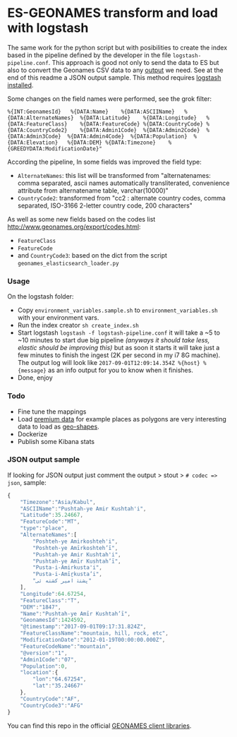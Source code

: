 # ES-GEONAMES transform and load with logstash
The same work for the python script but with posibilities to create the index based in the pipeline defined by the developer in the file `logstash-pipeline.conf`. This approach is good not only to send the data to ES but also to convert the Geonames CSV data to any [output](https://www.elastic.co/guide/en/logstash/current/output-plugins.html) we need. See at the end of this readme a JSON output sample. This method requires [logstash installed](https://www.elastic.co/guide/en/logstash/current/installing-logstash.html).

Some changes on the field names were performed, see the grok filter:

`
%{INT:GeonamesId}	%{DATA:Name}	%{DATA:ASCIIName}	%{DATA:AlternateNames}	%{DATA:Latitude}	%{DATA:Longitude}	%{DATA:FeatureClass}	%{DATA:FeatureCode}	%{DATA:CountryCode}	%{DATA:CountryCode2}	%{DATA:Admin1Code}	%{DATA:Admin2Code}	%{DATA:Admin3Code}	%{DATA:Admin4Code}	%{DATA:Population}	%{DATA:Elevation}	%{DATA:DEM}	%{DATA:Timezone}	%{GREEDYDATA:ModificationDate}"
`

According the pipeline, In some fields was improved the field type:

- `AlternateNames`: this list will be transformed from "alternatenames: comma separated, ascii names automatically transliterated, convenience attribute from alternatename table, varchar(10000)"
- `CountryCode2`: transformed from "cc2 : alternate country codes, comma separated, ISO-3166 2-letter country code, 200 characters"


As well as some new fields based on the codes list http://www.geonames.org/export/codes.html:

- `FeatureClass`
- `FeatureCode`
- and `CountryCode3`: based on the dict from the script `geonames_elasticsearch_loader.py`

### Usage

On the logstash folder:
- Copy `environment_variables.sample.sh` to `environment_variables.sh` with your environment vars.
- Run the index creator `sh create_index.sh`
- Start logstash `logstash -f logstash-pipeline.conf` it will take a ~5 to ~10 minutes to start due big pipeline _(anyways it should take less, elastic should be improving this)_ but as soon it starts it will take just a few minutes to finish the ingest (2K per second in my i7 8G machine). The output log will look like `2017-09-01T12:09:14.354Z %{host} %{message}` as an info output for you to know when it finishes.
- Done, enjoy


### Todo
- Fine tune the mappings
- Load [premium data](http://www.geonames.org/products/premium-data-polygons.html) for example places as polygons are very interesting data to load as [ geo-shapes](https://www.elastic.co/guide/en/elasticsearch/reference/5.2/geo-shape.html).
- Dockerize
- Publish some Kibana stats


### JSON output sample
If looking for JSON output just comment the output > stout > `# codec => json`, sample:
```javascript
{
    "Timezone":"Asia/Kabul",
    "ASCIIName":"Pushtah-ye Amir Kushtah'i",
    "Latitude":35.24667,
    "FeatureCode":"MT",
    "type":"place",
    "AlternateNames":[
        "Poshteh-ye Amirkoshteh'i",
        "Poshteh-ye Amīrkoshteh’ī",
        "Pushtah-ye Amir Kushtah'i",
        "Pushtah-ye Amīr Kushtah’ī",
        "Pusta-i-Amirkusta'i",
        "Pusta-i-Amīṟkusta’i",
        "پشتۀ امیر کشته ئی"
    ],
    "Longitude":64.67254,
    "FeatureClass":"T",
    "DEM":"1847",
    "Name":"Pushtah-ye Amīr Kushtah’ī",
    "GeonamesId":1424592,
    "@timestamp":"2017-09-01T09:17:31.824Z",
    "FeatureClassName":"mountain, hill, rock, etc",
    "ModificationDate":"2012-01-19T00:00:00.000Z",
    "FeatureCodeName":"mountain",
    "@version":"1",
    "Admin1Code":"07",
    "Population":0,
    "location":{
        "lon":"64.67254",
        "lat":"35.24667"
    },
    "CountryCode":"AF",
    "CountryCode3":"AFG"
}
```


You can find this repo in the official [GEONAMES client libraries](http://www.geonames.org/export/client-libraries.html).
